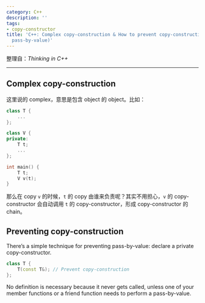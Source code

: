 ```yaml
---
category: C++
description: ''
tags:
- copy-constructor
title: 'C++: Complex copy-construction & How to prevent copy-construction (thus preventing
  pass-by-value)'
---
```


整理自：_Thinking in C++_

-----

## Complex copy-construction

这里说的 complex，意思是包含 object 的 object。比如：

```cpp
class T {
	...
};

class V {
private: 
	T t;
	...
};

int main() {
	T t;
	V v(t);
}
```

那么在 copy `v` 的时候，`t` 的 copy 由谁来负责呢？其实不用担心，`v` 的 copy-constructor 会自动调用 `t` 的 copy-constructor，形成 copy-constructor 的 chain。

## Preventing copy-construction

There’s a simple technique for preventing pass-by-value: declare a private copy-constructor.

```cpp
class T {
	T(const T&); // Prevent copy-construction
};
```

No definition is necessary because it never gets called, unless one of your member functions or a friend function needs to perform a pass-by-value.